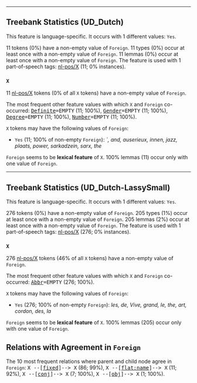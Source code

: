 

--------------------------------------------------------------------------------

## Treebank Statistics (UD_Dutch)

This feature is language-specific.
It occurs with 1 different values: `Yes`.

11 tokens (0%) have a non-empty value of `Foreign`.
11 types (0%) occur at least once with a non-empty value of `Foreign`.
11 lemmas (0%) occur at least once with a non-empty value of `Foreign`.
The feature is used with 1 part-of-speech tags: [nl-pos/X]() (11; 0% instances).

### `X`

11 [nl-pos/X]() tokens (0% of all `X` tokens) have a non-empty value of `Foreign`.

The most frequent other feature values with which `X` and `Foreign` co-occurred: <tt><a href="Definite.html">Definite</a>=EMPTY</tt> (11; 100%), <tt><a href="Gender.html">Gender</a>=EMPTY</tt> (11; 100%), <tt><a href="Degree.html">Degree</a>=EMPTY</tt> (11; 100%), <tt><a href="Number.html">Number</a>=EMPTY</tt> (11; 100%).

`X` tokens may have the following values of `Foreign`:

* `Yes` (11; 100% of non-empty `Foreign`): <em>`, and, auserieux, innen, jazz, plaats, power, sarkadzein, sarx, the</em>

`Foreign` seems to be **lexical feature** of `X`. 100% lemmas (11) occur only with one value of `Foreign`.



--------------------------------------------------------------------------------

## Treebank Statistics (UD_Dutch-LassySmall)

This feature is language-specific.
It occurs with 1 different values: `Yes`.

276 tokens (0%) have a non-empty value of `Foreign`.
205 types (1%) occur at least once with a non-empty value of `Foreign`.
205 lemmas (2%) occur at least once with a non-empty value of `Foreign`.
The feature is used with 1 part-of-speech tags: [nl-pos/X]() (276; 0% instances).

### `X`

276 [nl-pos/X]() tokens (46% of all `X` tokens) have a non-empty value of `Foreign`.

The most frequent other feature values with which `X` and `Foreign` co-occurred: <tt><a href="Abbr.html">Abbr</a>=EMPTY</tt> (276; 100%).

`X` tokens may have the following values of `Foreign`:

* `Yes` (276; 100% of non-empty `Foreign`): <em>les, de, Vive, grand, le, the, art, cordon, des, la</em>

`Foreign` seems to be **lexical feature** of `X`. 100% lemmas (205) occur only with one value of `Foreign`.

## Relations with Agreement in `Foreign`

The 10 most frequent relations where parent and child node agree in `Foreign`:
<tt>X --[<a href="../dep/fixed.html">fixed</a>]--> X</tt> (86; 99%),
<tt>X --[<a href="../dep/flat:name.html">flat:name</a>]--> X</tt> (11; 92%),
<tt>X --[<a href="../dep/conj.html">conj</a>]--> X</tt> (7; 100%),
<tt>X --[<a href="../dep/obj.html">obj</a>]--> X</tt> (1; 100%).


